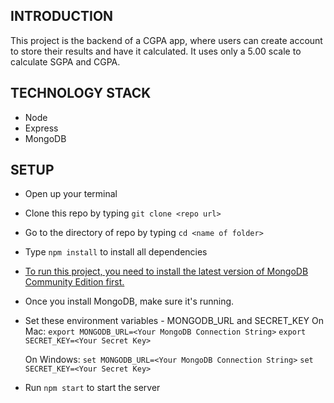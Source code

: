 ## INTRODUCTION

This project is the backend of a CGPA app, where users can create account to store their results and have it calculated.
It uses only a 5.00 scale to calculate SGPA and CGPA.

## TECHNOLOGY STACK

- Node
- Express
- MongoDB

## SETUP

- Open up your terminal
- Clone this repo by typing `git clone <repo url>`
- Go to the directory of repo by typing `cd <name of folder>`
- Type `npm install` to install all dependencies
- [To run this project, you need to install the latest version of MongoDB Community Edition first.](https://docs.mongodb.com/manual/installation/)
- Once you install MongoDB, make sure it's running.
- Set these environment variables - MONGODB_URL and SECRET_KEY
  On Mac:
  `export MONGODB_URL=<Your MongoDB Connection String>`
  `export SECRET_KEY=<Your Secret Key>`

  On Windows:
  `set MONGODB_URL=<Your MongoDB Connection String>`
  `set SECRET_KEY=<Your Secret Key>`

- Run `npm start` to start the server
